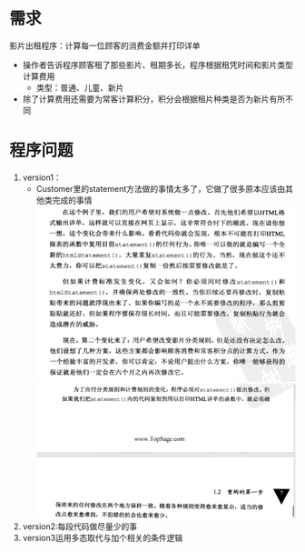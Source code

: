 # 需求
影片出租程序：计算每一位顾客的消费金额并打印详单
- 操作者告诉程序顾客租了那些影片、租期多长，程序根据租凭时间和影片类型计算费用
  - 类型：普通、儿童、新片
- 除了计算费用还需要为常客计算积分，积分会根据租片种类是否为新片有所不同

# 程序问题
1. version1：
   - Customer里的statement方法做的事情太多了，它做了很多原本应该由其他类完成的事情
![img.png](img.png)
![img_1.png](img_1.png)
2. version2:每段代码做尽量少的事
3. version3运用多态取代与加个相关的条件逻辑